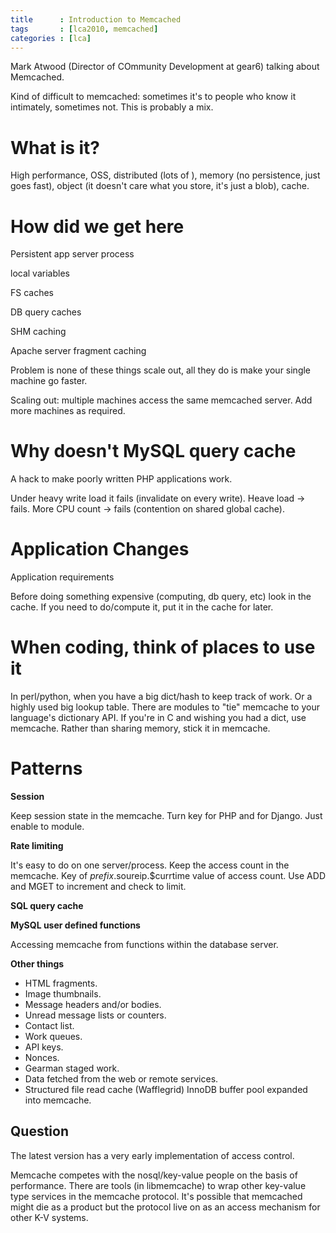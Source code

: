 ```yaml
---
title      : Introduction to Memcached
tags       : [lca2010, memcached]
categories : [lca]
---
```


Mark Atwood (Director of COmmunity Development at gear6) talking about Memcached.

Kind of difficult to memcached: sometimes it's to people who know it
intimately, sometimes not. This is probably a mix. 

What is it?
===========

High performance, 
OSS, 
distributed (lots of ), 
memory (no persistence, just goes fast),
object (it doesn't care what you store, it's just a blob),
cache.


How did we get here
===================

Persistent app server process

local variables

FS caches

DB query caches

SHM caching

Apache server fragment caching

Problem is none of these things scale out, all they do is make your single
machine go faster.

Scaling out: multiple machines access the same memcached server. Add more machines as required.

Why doesn't MySQL query cache
=============================

A hack to make poorly written PHP applications work. 

Under heavy write load it fails (invalidate on every write). Heave load ->
fails. More CPU count -> fails (contention on shared global cache).

Application Changes
===================

Application requirements

Before doing something expensive (computing, db query, etc) look in the cache.
If you need to do/compute it, put it in the cache for later.

When coding, think of places to use it
======================================

In perl/python, when you have a big dict/hash to keep track of work. Or a
highly used big lookup table. There are modules to "tie" memcache to your
language's dictionary API. If you're in C and wishing you had a dict, use
memcache. Rather than sharing memory, stick it in memcache.

Patterns
========

**Session**

Keep session state in the memcache.
Turn key for PHP and for Django. Just enable to module.

**Rate limiting**

It's easy to do on one server/process. Keep the access count in the memcache.
Key of $prefix.$soureip.$currtime value of access count. Use ADD and MGET to
increment and check to limit.

**SQL query cache**

**MySQL user defined functions**

Accessing memcache from functions within the database server. 

**Other things**

* HTML fragments.
* Image thumbnails.
* Message headers and/or bodies.
* Unread message lists or counters.
* Contact list.
* Work queues.
* API keys.
* Nonces.
* Gearman staged work.
* Data fetched from the web or remote services.
* Structured file read cache (Wafflegrid) InnoDB buffer pool expanded into
  memcache.

Question
--------

The latest version has a very early implementation of access control. 

Memcache competes with the nosql/key-value people on the basis of performance.
There are tools (in libmemcache) to wrap other key-value type services in the
memcache protocol. It's possible that memcached might die as a product but the
protocol live on as an access mechanism for other K-V systems.
